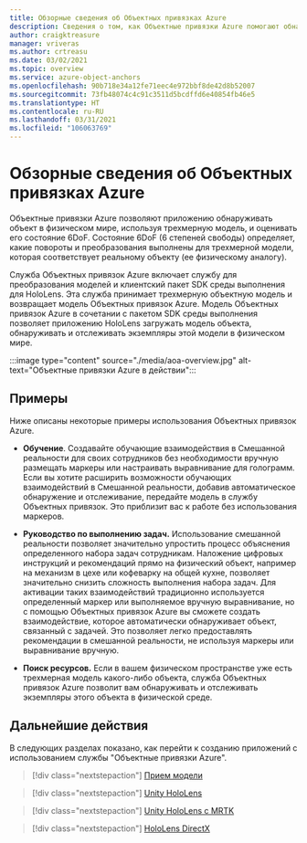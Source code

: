 ```yaml
---
title: Обзорные сведения об Объектных привязках Azure
description: Сведения о том, как Объектные привязки Azure помогают обнаруживать объекты в физическом мире.
author: craigktreasure
manager: vriveras
ms.author: crtreasu
ms.date: 03/02/2021
ms.topic: overview
ms.service: azure-object-anchors
ms.openlocfilehash: 90b718e34a12fe71eec4e972bbf8de42d8b52007
ms.sourcegitcommit: 73fb48074c4c91c3511d5bcdffd6e40854fb46e5
ms.translationtype: HT
ms.contentlocale: ru-RU
ms.lasthandoff: 03/31/2021
ms.locfileid: "106063769"
---
```

# <a name="azure-object-anchors-overview"></a>Обзорные сведения об Объектных привязках Azure

Объектные привязки Azure позволяют приложению обнаруживать объект в физическом мире, используя трехмерную модель, и оценивать его состояние 6DoF. Состояние 6DoF (6 степеней свободы) определяет, какие повороты и преобразования выполнены для трехмерной модели, которая соответствует реальному объекту (ее физическому аналогу).

Служба Объектных привязок Azure включает службу для преобразования моделей и клиентский пакет SDK среды выполнения для HoloLens. Эта служба принимает трехмерную объектную модель и возвращает модель Объектных привязок Azure. Модель Объектных привязок Azure в сочетании с пакетом SDK среды выполнения позволяет приложению HoloLens загружать модель объекта, обнаруживать и отслеживать экземпляры этой модели в физическом мире.

:::image type="content" source="./media/aoa-overview.jpg" alt-text="Объектные привязки Azure в действии":::

## <a name="examples"></a>Примеры

Ниже описаны некоторые примеры использования Объектных привязок Azure.

- **Обучение**. Создавайте обучающие взаимодействия в Смешанной реальности для своих сотрудников без необходимости вручную размещать маркеры или настраивать выравнивание для голограмм. Если вы хотите расширить возможности обучающих взаимодействий в Смешанной реальности, добавив автоматическое обнаружение и отслеживание, передайте модель в службу Объектных привязок. Это приблизит вас к работе без использования маркеров.

- **Руководство по выполнению задач.** Использование смешанной реальности позволяет значительно упростить процесс объяснения определенного набора задач сотрудникам. Наложение цифровых инструкций и рекомендаций прямо на физический объект, например на механизм в цехе или кофеварку на общей кухне, позволяет значительно снизить сложность выполнения набора задач. Для активации таких взаимодействий традиционно используется определенный маркер или выполняемое вручную выравнивание, но с помощью Объектных привязок Azure вы сможете создать взаимодействие, которое автоматически обнаруживает объект, связанный с задачей. Это позволяет легко предоставлять рекомендации в смешанной реальности, не используя маркеры или выравнивание вручную.

- **Поиск ресурсов.** Если в вашем физическом пространстве уже есть трехмерная модель какого-либо объекта, служба Объектных привязок Azure позволит вам обнаруживать и отслеживать экземпляры этого объекта в физической среде.

## <a name="next-steps"></a>Дальнейшие действия

В следующих разделах показано, как перейти к созданию приложений с использованием службы "Объектные привязки Azure".

> [!div class="nextstepaction"]
> [Прием модели](quickstarts/get-started-model-conversion.md)

> [!div class="nextstepaction"]
> [Unity HoloLens](quickstarts/get-started-unity-hololens.md)

> [!div class="nextstepaction"]
> [Unity HoloLens с MRTK](quickstarts/get-started-unity-hololens-mrtk.md)

> [!div class="nextstepaction"]
> [HoloLens DirectX](quickstarts/get-started-hololens-directx.md)
